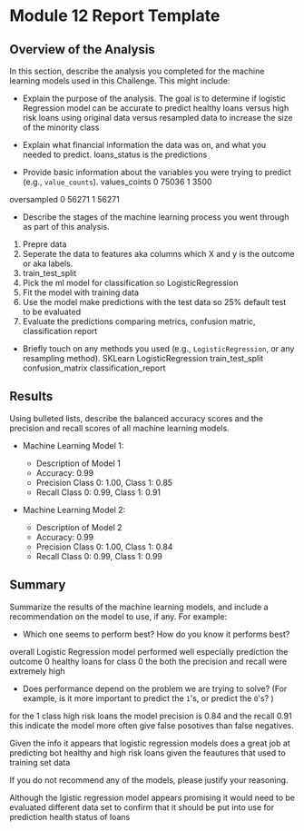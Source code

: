 # Module 12 Report Template

## Overview of the Analysis

In this section, describe the analysis you completed for the machine learning models used in this Challenge. This might include:

* Explain the purpose of the analysis.
The goal is to determine if logistic Regression model can be accurate to predict healthy loans versus high risk loans using original data versus resampled data to increase the size of the minority class


* Explain what financial information the data was on, and what you needed to predict.
loans_status is the predictions


* Provide basic information about the variables you were trying to predict (e.g., `value_counts`).
values_coints
0   75036
1    3500

oversampled 
0   56271
1   56271


* Describe the stages of the machine learning process you went through as part of this analysis.
1. Prepre data
2. Seperate the data to features aka columns which X and y is the outcome or aka labels.
3. train_test_split
4. Pick the ml model for classification so LogisticRegression
5. Fit the model with training data
6. Use the model make predictions with the test data so 25% default test to be evaluated
7. Evaluate the predictions comparing metrics, confusion matric, classification report

* Briefly touch on any methods you used (e.g., `LogisticRegression`, or any resampling method).
SKLearn LogisticRegression
train_test_split
confusion_matrix
classification_report

## Results

Using bulleted lists, describe the balanced accuracy scores and the precision and recall scores of all machine learning models.

* Machine Learning Model 1:
  * Description of Model 1 
  * Accuracy: 0.99
  * Precision Class 0: 1.00, Class 1: 0.85
  * Recall Class 0: 0.99, Class 1: 0.91


* Machine Learning Model 2:
  * Description of Model 2 
  * Accuracy: 0.99
  * Precision Class 0: 1.00, Class 1: 0.84
  * Recall Class 0: 0.99, Class 1: 0.99


## Summary

Summarize the results of the machine learning models, and include a recommendation on the model to use, if any. For example:
* Which one seems to perform best? How do you know it performs best?

overall Logistic Regression model performed well especially prediction the outcome 0 healthy loans for class 0 the both the precision and recall were extremely high




* Does performance depend on the problem we are trying to solve? (For example, is it more important to predict the `1`'s, or predict the `0`'s? )

for the 1 class high risk loans the model precision is 0.84 and the recall 0.91 this indicate the model more often give false posotives than false negatives.

Given the info it appears that logistic regression models does a great job at predicting bot healthy and high risk loans given the feautures that used to training set data


If you do not recommend any of the models, please justify your reasoning.

Although the lgistic regression model appears promising it would need to be  evaluated different data set to confirm that it should be put into use for prediction health status of loans
